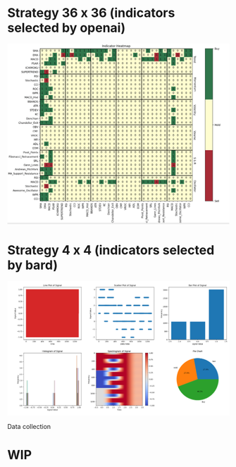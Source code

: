# Strategy 36 x 36 (indicators selected by openai)

![alt text](https://github.com/kmafutah/heatmap/blob/main/Screenshot%202023-04-18%20at%2021.01.32.png?raw=true)

# Strategy 4 x 4 (indicators selected by bard)

![alt text](https://github.com/kmafutah/heatmap/blob/main/Figure_4x4.png?raw=true)

Data collection

# WIP
